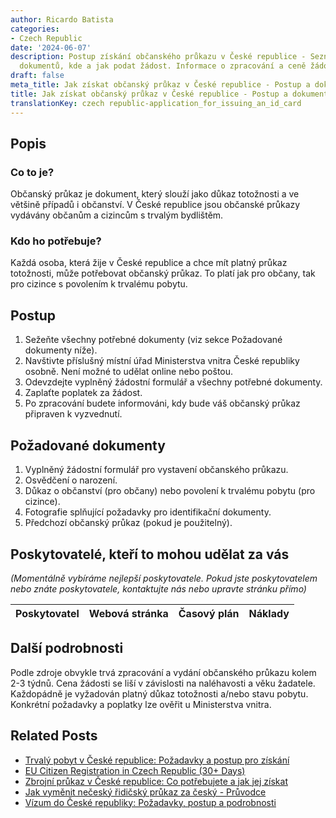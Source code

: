 ```yaml
---
author: Ricardo Batista
categories:
- Czech Republic
date: '2024-06-07'
description: Postup získání občanského průkazu v České republice - Seznam potřebných
  dokumentů, kde a jak podat žádost. Informace o zpracování a ceně žádosti.
draft: false
meta_title: Jak získat občanský průkaz v České republice - Postup a dokumenty
title: Jak získat občanský průkaz v České republice - Postup a dokumenty
translationKey: czech republic-application_for_issuing_an_id_card
---
```



## Popis
### Co to je?
Občanský průkaz je dokument, který slouží jako důkaz totožnosti a ve většině případů i občanství. V České republice jsou občanské průkazy vydávány občanům a cizincům s trvalým bydlištěm.

### Kdo ho potřebuje?
Každá osoba, která žije v České republice a chce mít platný průkaz totožnosti, může potřebovat občanský průkaz. To platí jak pro občany, tak pro cizince s povolením k trvalému pobytu.

## Postup
1. Sežeňte všechny potřebné dokumenty (viz sekce Požadované dokumenty níže).
2. Navštivte příslušný místní úřad Ministerstva vnitra České republiky osobně. Není možné to udělat online nebo poštou.
3. Odevzdejte vyplněný žádostní formulář a všechny potřebné dokumenty.
4. Zaplaťte poplatek za žádost.
5. Po zpracování budete informováni, kdy bude váš občanský průkaz připraven k vyzvednutí.

## Požadované dokumenty
1. Vyplněný žádostní formulář pro vystavení občanského průkazu.
2. Osvědčení o narození.
3. Důkaz o občanství (pro občany) nebo povolení k trvalému pobytu (pro cizince).
4. Fotografie splňující požadavky pro identifikační dokumenty.
5. Předchozí občanský průkaz (pokud je použitelný).

## Poskytovatelé, kteří to mohou udělat za vás
_(Momentálně vybíráme nejlepší poskytovatele. Pokud jste poskytovatelem nebo znáte poskytovatele, kontaktujte nás nebo upravte stránku přímo)_

| Poskytovatel    |     Webová stránka  |     Časový plán   |      Náklady    |
| :-------------: | :-------------: |  :-------------: | :-------------: |


## Další podrobnosti
Podle zdroje obvykle trvá zpracování a vydání občanského průkazu kolem 2-3 týdnů. Cena žádosti se liší v závislosti na naléhavosti a věku žadatele. Každopádně je vyžadován platný důkaz totožnosti a/nebo stavu pobytu. Konkrétní požadavky a poplatky lze ověřit u Ministerstva vnitra.
## Related Posts

- [Trvalý pobyt v České republice: Požadavky a postup pro získání](https://tramitit.com/cs/guides/czech-republic/zadost_o_povoleni_k_trvalemu_pobytu/)
- [EU Citizen Registration in Czech Republic (30+ Days)](https://tramitit.com/cs/guides/czech-republic/registrace_k_pobytu_obcanu_eu/)
- [Zbrojní průkaz v České republice: Co potřebujete a jak jej získat](https://tramitit.com/cs/guides/czech-republic/zadost_o_vydani_zbrojniho_prukazu/)
- [Jak vyměnit nečeský řidičský průkaz za český - Průvodce](https://tramitit.com/cs/guides/czech-republic/vymena_ridicskeho_prukazu/)
- [Vízum do České republiky: Požadavky, postup a podrobnosti](https://tramitit.com/cs/guides/czech-republic/zadost_o_vizum/)